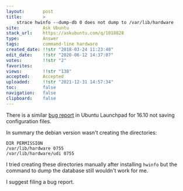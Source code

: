 ```yaml
---
layout:       post
title:        >
    strace hwinfo --dump-db 0 does not dump to ∕var∕lib∕hardware
site:         Ask Ubuntu
stack_url:    https://askubuntu.com/q/1018828
type:         Answer
tags:         command-line hardware
created_date: !!str "2018-03-24 11:23:40"
edit_date:    !!str "2020-06-12 14:37:07"
votes:        !!str "2"
favorites:    
views:        !!str "138"
accepted:     Accepted
uploaded:     !!str "2021-12-31 14:57:34"
toc:          false
navigation:   false
clipboard:    false
---
```


There is a similar [bug report][1] in Ubuntu Launchpad for 16.10 not saving configuration files.

In summary the debian version wasn't creating the directories:

``` 
DIR PERMISSION
/var/lib/hardware 0755
/var/lib/hardware/udi 0755

```

I tried creating these directories manually after installing `hwinfo` but the command to dump the database still wouldn't work for me.

I suggest filing a bug report.

  [1]: https://bugs.launchpad.net/ubuntu/+source/hwinfo/+bug/1657544
